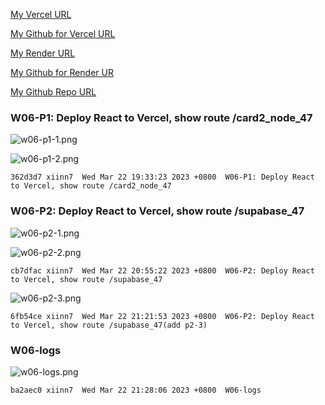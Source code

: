 [My Vercel URL](1112-client-2n-card-demo-47.vercel.app)

[My Github for Vercel URL](https://github.com/xiinn7/1112-client-2n-card-demo-47.git)

[My Render URL](https://one112-server-card-demo-47.onrender.com)

[My Github for Render UR](https://github.com/xiinn7/1112-server-card-demo-47.git)

[My Github Repo URL](https://github.com/xiinn7/1112-2N-wp2-demo-207410647.git)

### W06-P1: Deploy React to Vercel, show route /card2_node_47

![w06-p1-1.png](https://wulpvnyfrkevttsnpoeg.supabase.co/storage/v1/object/public/demo-47/md_img/w06-p1-1.png)

![w06-p1-2.png](https://wulpvnyfrkevttsnpoeg.supabase.co/storage/v1/object/public/demo-47/md_img/w06-p1-2.png)

```
362d3d7 xiinn7  Wed Mar 22 19:33:23 2023 +0800  W06-P1: Deploy React to Vercel, show route /card2_node_47
```

### W06-P2: Deploy React to Vercel, show route /supabase_47

![w06-p2-1.png](https://wulpvnyfrkevttsnpoeg.supabase.co/storage/v1/object/public/demo-47/md_img/w06-p2-1.png)

![w06-p2-2.png](https://wulpvnyfrkevttsnpoeg.supabase.co/storage/v1/object/public/demo-47/md_img/w06-p2-2.png)

```
cb7dfac xiinn7  Wed Mar 22 20:55:22 2023 +0800  W06-P2: Deploy React to Vercel, show route /supabase_47
```

![w06-p2-3.png](https://wulpvnyfrkevttsnpoeg.supabase.co/storage/v1/object/public/demo-47/md_img/w06-p2-3.png)

```
6fb54ce xiinn7  Wed Mar 22 21:21:53 2023 +0800  W06-P2: Deploy React to Vercel, show route /supabase_47(add p2-3)
```

### W06-logs

![w06-logs.png](https://wulpvnyfrkevttsnpoeg.supabase.co/storage/v1/object/public/demo-47/md_img/w06-logs.png)

```
ba2aec0 xiinn7  Wed Mar 22 21:28:06 2023 +0800  W06-logs
```
